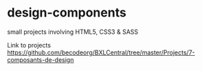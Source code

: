 # design-components
small projects involving  HTML5, CSS3 &amp; SASS 

Link to projects https://github.com/becodeorg/BXLCentral/tree/master/Projects/7-composants-de-design
